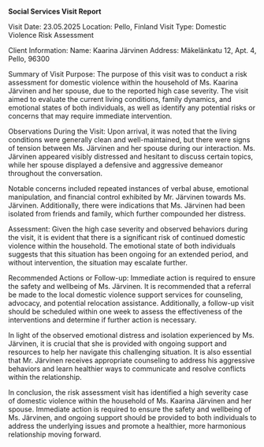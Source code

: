 **Social Services Visit Report**

Visit Date: 23.05.2025
Location: Pello, Finland
Visit Type: Domestic Violence Risk Assessment

Client Information:
Name: Kaarina Järvinen
Address: Mäkelänkatu 12, Apt. 4, Pello, 96300

Summary of Visit Purpose:
The purpose of this visit was to conduct a risk assessment for domestic violence within the household of Ms. Kaarina Järvinen and her spouse, due to the reported high case severity. The visit aimed to evaluate the current living conditions, family dynamics, and emotional states of both individuals, as well as identify any potential risks or concerns that may require immediate intervention.

Observations During the Visit:
Upon arrival, it was noted that the living conditions were generally clean and well-maintained, but there were signs of tension between Ms. Järvinen and her spouse during our interaction. Ms. Järvinen appeared visibly distressed and hesitant to discuss certain topics, while her spouse displayed a defensive and aggressive demeanor throughout the conversation.

Notable concerns included repeated instances of verbal abuse, emotional manipulation, and financial control exhibited by Mr. Järvinen towards Ms. Järvinen. Additionally, there were indications that Ms. Järvinen had been isolated from friends and family, which further compounded her distress.

Assessment:
Given the high case severity and observed behaviors during the visit, it is evident that there is a significant risk of continued domestic violence within the household. The emotional state of both individuals suggests that this situation has been ongoing for an extended period, and without intervention, the situation may escalate further.

Recommended Actions or Follow-up:
Immediate action is required to ensure the safety and wellbeing of Ms. Järvinen. It is recommended that a referral be made to the local domestic violence support services for counseling, advocacy, and potential relocation assistance. Additionally, a follow-up visit should be scheduled within one week to assess the effectiveness of the interventions and determine if further action is necessary.

In light of the observed emotional distress and isolation experienced by Ms. Järvinen, it is crucial that she is provided with ongoing support and resources to help her navigate this challenging situation. It is also essential that Mr. Järvinen receives appropriate counseling to address his aggressive behaviors and learn healthier ways to communicate and resolve conflicts within the relationship.

In conclusion, the risk assessment visit has identified a high severity case of domestic violence within the household of Ms. Kaarina Järvinen and her spouse. Immediate action is required to ensure the safety and wellbeing of Ms. Järvinen, and ongoing support should be provided to both individuals to address the underlying issues and promote a healthier, more harmonious relationship moving forward.